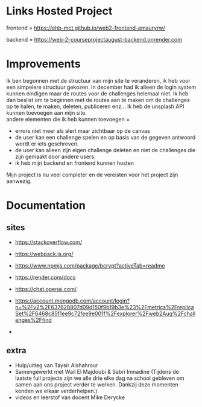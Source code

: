# Links Hosted Project 

frontend =  https://ehb-mct.github.io/web2-frontend-amauryrw/
 

backend = https://web-2-courseprojectaugust-backend.onrender.com


# Improvements

Ik ben begonnen met de structuur van mijn site te veranderen, ik heb voor een simpelere structuur gekozen. In december had ik alleen de login system kunnen eindigen maar de routes voor de challenges helemaal niet. Ik heb dan beslist om te beginnen met de routes aan te maken om de challenges op te halen, te maken, deleten, publiceren enz...
Ik heb de unsplash API kunnen toevoegen aan mijn site.  
andere elementen die ik heb kunnen toevoegen = 
* errors niet meer als alert maar zichtbaar op de canvas
* de user kan een challenge spelen en op basis van de gegeven antwoord wordt er iets geschreven.
* de user kan alleen zijn eigen challenge deleten en niet de challenges die zijn gemaakt door andere users.
* ik heb mijn backend en frontend kunnen hosten


Mijn project is nu veel completer en de vereisten voor het project zijn aanwezig. 

# Documentation

## sites 

* https://stackoverflow.com/

* https://webpack.js.org/

* https://www.npmjs.com/package/bcrypt?activeTab=readme

* https://render.com/docs

* https://chat.openai.com/

* https://account.mongodb.com/account/login?n=%2Fv2%2F637628807d09d150f9b19b3e%23%2Fmetrics%2FreplicaSet%2F6468c85f1ee9c72fee9e001f%2Fexplorer%2Fweb2Aug%2Fchallenges%2Ffind

*


## extra

* Hulp/uitleg van Taysir Alshahrour
* Samengewerkt met Wail El Majdoubi & Sabri Imnadine (Tijdens de laatste full projects zijn we alle drie elke dag na school gebleven om samen aan ons project verder te werken. Dankzij deze momenten konden we elkaar verderhelpen.)
* videos en leerstof van docent Mike Derycke





